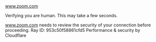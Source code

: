 www.zoom.com

Verifying you are human. This may take a few seconds.

www.zoom.com needs to review the security of your connection before proceeding.
Ray ID: 953c50f58861cfd5
Performance & security by Cloudflare
